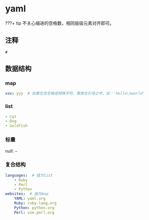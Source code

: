 # yaml

???+ tip
    不关心缩进的空格数，相同层级元素对齐即可。

## 注释

`#`

## 数据结构

### map

```yaml
xxx: yyy  # 如果包含空格或特殊字符，需放在引号之中，如：'hello\nworld'
```

### list

```yaml
- Cat
- Dog
- Goldfish
```

### 标量

null: `~`

### 复合结构

```yaml
languages:  # 值为list
    - Ruby
    - Perl
    - Python
websites:  # 值为map
    YAML: yaml.org
    Ruby: ruby-lang.org
    Python: python.org
    Perl: use.perl.org
```
